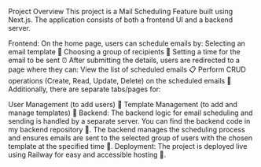 Project Overview
This project is a Mail Scheduling Feature built using Next.js. The application consists of both a frontend UI and a backend server.

Frontend:
On the home page, users can schedule emails by:
Selecting an email template 📑
Choosing a group of recipients 👥
Setting a time for the email to be sent ⏰
After submitting the details, users are redirected to a page where they can:
View the list of scheduled emails 📋
Perform CRUD operations (Create, Read, Update, Delete) on the scheduled emails 🔄
Additionally, there are separate tabs/pages for:

User Management (to add users) 👤
Template Management (to add and manage templates) 📝
Backend:
The backend logic for email scheduling and sending is handled by a separate server. You can find the backend code in my backend repository 🔧.
The backend manages the scheduling process and ensures emails are sent to the selected group of users with the chosen template at the specified time 📧.
Deployment:
The project is deployed live using Railway for easy and accessible hosting 🚀.
